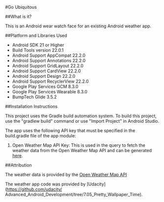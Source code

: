 #Go Ubiquitous

##What is it?

This is an Android wear watch face for an existing Android weather app.

##Platform and Libraries Used

- Android SDK 21 or Higher
- Build Tools version 22.0.1
- Android Support AppCompat 22.2.0
- Android Support Annotations 22.2.0
- Android Support GridLayout 22.2.0
- Android Support CardView 22.2.0
- Android Support Design 22.2.0
- Android Support RecyclerView 22.2.0
- Google Play Services GCM 8.3.0
- Google Play Services Wearable 8.3.0
- BumpTech Glide 3.5.2

##Installation Instructions

This project uses the Gradle build automation system. To build this project, 
use the "gradlew build" command or use "Import Project" in Android Studio.

The app uses the following API key that must be specified in the build.gradle 
file of the app module:

1. Open Weather Map API Key: This is used in the query to fetch the weather
data from the Open Weather Map API and can be generated 
[here](http://openweathermap.org/appid).

##Attribution

The weather data is provided by the [Open Weather Map API](http://openweathermap.org/api)

The weather app code was provided by [Udacity](https://github.com/udacity/
Advanced_Android_Development/tree/7.05_Pretty_Wallpaper_Time).  